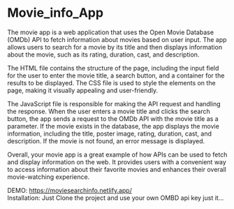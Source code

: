 # Movie_info_App
The movie app is a web application that uses the Open Movie Database (OMDb) API to fetch information about movies based on user input. The app allows users to search for a movie by its title and then displays information about the movie, such as its rating, duration, cast, and description.

The HTML file contains the structure of the page, including the input field for the user to enter the movie title, a search button, and a container for the results to be displayed. The CSS file is used to style the elements on the page, making it visually appealing and user-friendly.

The JavaScript file is responsible for making the API request and handling the response. When the user enters a movie title and clicks the search button, the app sends a request to the OMDb API with the movie title as a parameter. If the movie exists in the database, the app displays the movie information, including the title, poster image, rating, duration, cast, and description. If the movie is not found, an error message is displayed.

Overall, your movie app is a great example of how APIs can be used to fetch and display information on the web. It provides users with a convenient way to access information about their favorite movies and enhances their overall movie-watching experience.

DEMO: https://moviesearchinfo.netlify.app/ <br/>
Installation: Just Clone the project and use your own OMBD api key just it... 
